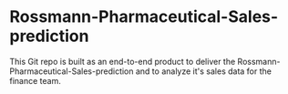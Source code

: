 # Rossmann-Pharmaceutical-Sales-prediction
This Git repo is built as an end-to-end product to deliver the Rossmann-Pharmaceutical-Sales-prediction and to analyze it's sales data for the finance team.
